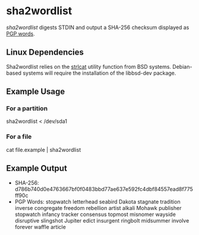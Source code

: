 # sha2wordlist

_sha2wordlist_ digests STDIN and output a SHA-256 checksum displayed as [PGP words](https://en.wikipedia.org/wiki/PGP_Words).

## Linux Dependencies

Sha2wordlist relies on the [strlcat](https://linux.die.net/man/3/strlcat) utility function from BSD systems.
Debian-based systems will require the installation of the libbsd-dev package.

## Example Usage

### For a partition

sha2wordlist < /dev/sda1

### For a file

cat file.example | sha2wordlist

## Example Output

- SHA-256: d786b740d0e4763667bf0f0483bbd77ae637e592fc4dbf84557ead8f775ff90c
- PGP Words: stopwatch letterhead seabird Dakota stagnate tradition inverse congregate freedom rebellion artist alkali Mohawk publisher stopwatch infancy tracker consensus topmost misnomer wayside disruptive slingshot Jupiter edict insurgent ringbolt midsummer involve forever waffle article
